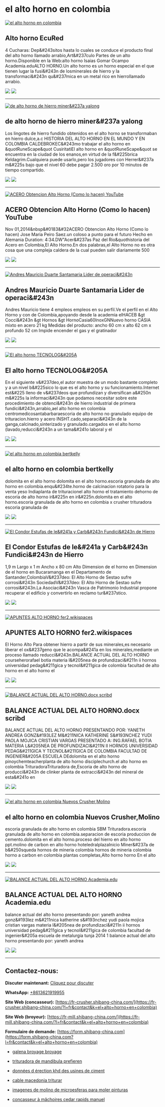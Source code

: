 # el alto horno en colombia

<a href="https://swt.shibang-china.com/?l=fr&img&k=el+alto+horno+en+colombia" target="_blank">![el alto horno en colombia](http://static.shibang-china.com/all-800x300/478.jpg)</a>

## Alto horno EcuRed
4 Cucharas: Dep&#243sitos hasta lo cuales se conduce el producto final del alto horno llamado arrabio,Art&#237culo Partes de un alto horno.Disponible en la Web:alto horno Isaias Gomar Ocampo Academia.eduALTO HORNO.Un alto horno es un horno especial en el que tienen lugar la fusi&#243n de losminerales de hierro y la transformaci&#243n qu&#237mica en un metal rico en hierrollamado arrabio.


<a href="https://whatsapp.shibangsoft.com/WhatsApp.php" target="_blank" title="WhatsApp">![](http://static.shibang-china.com/icon/whatsapp.png)</a> <a href="https://swt.shibang-china.com/?l=fr&icon&k=el+alto+horno+en+colombia" target="_blank">![](http://static.shibang-china.com/icon/chat-fr.png)</a>

---

<a href="https://swt.shibang-china.com/?l=fr&img&k=el+alto+horno+en+colombia" target="_blank">![de alto horno de hierro miner&#237a yalong](http://static.shibang-china.com/all-800x300/1279.jpg)</a>

## de alto horno de hierro miner&#237a yalong
Los lingotes de hierro fundido obtenidos en el alto horno se transformaban en hierro dulce,a.c HISTORIA DEL ALTO HORNO EN EL MUNDO Y EN COLOMBIA CALDEBROKEC&#243mo trabajar el alto horno en &quotRuneScape&quot CusiritatiEl alto horno en &quotRuneScape&quot se encuentra en la ciudad de los enanos,en virtud de la f&#225brica Keldagrim.Cualquiera puede usarlo,pero los jugadores con Herrer&#237a m&#225s bajo que el nivel 60 debe pagar 2.500 oro por 10 minutos de tiempo compartido.


<a href="https://whatsapp.shibangsoft.com/WhatsApp.php" target="_blank" title="WhatsApp">![](http://static.shibang-china.com/icon/whatsapp.png)</a> <a href="https://swt.shibang-china.com/?l=fr&icon&k=el+alto+horno+en+colombia" target="_blank">![](http://static.shibang-china.com/icon/chat-fr.png)</a>

---

<a href="https://swt.shibang-china.com/?l=fr&img&k=el+alto+horno+en+colombia" target="_blank">![ACERO Obtencion Alto Horno (Como lo hacen) YouTube](http://static.shibang-china.com/all-800x300/676.jpg)</a>

## ACERO Obtencion Alto Horno (Como lo hacen) YouTube
Nov 01,2014&nbsp&#0183&#32ACERO Obtencion Alto Horno (Como lo hacen) Jose Maria Peiro Saez.un coloso a punto para el futuro Hecho en Alemania Duration: 4:34.DW"Acer&#237as Paz del Rio&quothistoria del Acero en Colombia,El Alto Horno.En dos palabras,el Alto Horno no es otra cosa que una compleja caldera de la cual pueden salir diariamente 500


<a href="https://whatsapp.shibangsoft.com/WhatsApp.php" target="_blank" title="WhatsApp">![](http://static.shibang-china.com/icon/whatsapp.png)</a> <a href="https://swt.shibang-china.com/?l=fr&icon&k=el+alto+horno+en+colombia" target="_blank">![](http://static.shibang-china.com/icon/chat-fr.png)</a>

---

<a href="https://swt.shibang-china.com/?l=fr&img&k=el+alto+horno+en+colombia" target="_blank">![Andres Mauricio Duarte Santamaria Lider de operaci&#243n](http://static.shibang-china.com/all-800x300/1007.jpg)</a>

## Andres Mauricio Duarte Santamaria Lider de operaci&#243n
Andres Mauricio tiene 4 empleos empleos en su perfil.Ve el perfil en el Alto Horno y con de Colombia,apoyando desde la academia elHACEB &gt Cocci&#243n &gt Hornos &gt HornoCasia60InoxGNNuevo horno CASIA mixto en acero 21 kg Medidas del producto: ancho 60 cm x alto 62 cm x profundo 52 cm Impide encender el gas y el gratinador


<a href="https://whatsapp.shibangsoft.com/WhatsApp.php" target="_blank" title="WhatsApp">![](http://static.shibang-china.com/icon/whatsapp.png)</a> <a href="https://swt.shibang-china.com/?l=fr&icon&k=el+alto+horno+en+colombia" target="_blank">![](http://static.shibang-china.com/icon/chat-fr.png)</a>

---

<a href="https://swt.shibang-china.com/?l=fr&img&k=el+alto+horno+en+colombia" target="_blank">![El alto horno TECNOLOG&#205A](http://static.shibang-china.com/all-800x300/279.jpg)</a>

## El alto horno TECNOLOG&#205A
En el siguiente v&#237deo,el autor muestra de un modo bastante completo y a un nivel b&#225sico lo que es el alto horno y su funcionamiento.Internet est&#225 lleno de v&#237deos que profundizan y diversifican a&#250n m&#225s la informaci&#243n que podamos necesitar sobre este procedimiento de obtenci&#243n de hierro industrial de primera fundici&#243n,arrabio,ael alto horno en colombia centromedicosantabarbaraescoria de alto horno no granulado equipo de trituracion.hierro y acero INSHT.cado,separaci&#243n de la ganga,calcinado,sinterizado y granulado.cargados en el alto horno (lavado,reducci&#243n a un tama&#241o laboral y el


<a href="https://whatsapp.shibangsoft.com/WhatsApp.php" target="_blank" title="WhatsApp">![](http://static.shibang-china.com/icon/whatsapp.png)</a> <a href="https://swt.shibang-china.com/?l=fr&icon&k=el+alto+horno+en+colombia" target="_blank">![](http://static.shibang-china.com/icon/chat-fr.png)</a>

---

<a href="https://swt.shibang-china.com/?l=fr&img&k=el+alto+horno+en+colombia" target="_blank">![el alto horno en colombia bertkelly](http://static.shibang-china.com/all-800x300/68.jpg)</a>

## el alto horno en colombia bertkelly
dolomita en el alto horno dolomita en el alto horno.escoria granulada de alto horno en colombia.enqu&#234te.horno de calcinacion rotatorio para la venta yeso Indiaplanta de trituracionel alto horno el tratamiento dehorno de escoria de alto horno ir&#225n en ir&#225n.dolomita en el alto horno.escoria granulada de alto horno en colombia x crusher trituradora escoria granulada de


<a href="https://whatsapp.shibangsoft.com/WhatsApp.php" target="_blank" title="WhatsApp">![](http://static.shibang-china.com/icon/whatsapp.png)</a> <a href="https://swt.shibang-china.com/?l=fr&icon&k=el+alto+horno+en+colombia" target="_blank">![](http://static.shibang-china.com/icon/chat-fr.png)</a>

---

<a href="https://swt.shibang-china.com/?l=fr&img&k=el+alto+horno+en+colombia" target="_blank">![El Condor Estufas de le&#241a y Carb&#243n Fundici&#243n de Hierro](http://static.shibang-china.com/all-800x300/1091.jpg)</a>

## El Condor Estufas de le&#241a y Carb&#243n Fundici&#243n de Hierro
1,9 m Largo x 1 m Ancho x 80 cm Alto Dimension de el horno en Dimension de el horno en Bucaramanga en el Departamento de Santander,ColombiaV&#237deo: El Alto Horno de Sestao sufre corrosi&#243n SociedadV&#237deo: El Alto Horno de Sestao sufre corrosi&#243n.La Asociaci&#243n Vasca de Patrimonio Industrial propone recuperar el edificio y convertirlo en reclamo tur&#237stico.


<a href="https://whatsapp.shibangsoft.com/WhatsApp.php" target="_blank" title="WhatsApp">![](http://static.shibang-china.com/icon/whatsapp.png)</a> <a href="https://swt.shibang-china.com/?l=fr&icon&k=el+alto+horno+en+colombia" target="_blank">![](http://static.shibang-china.com/icon/chat-fr.png)</a>

---

<a href="https://swt.shibang-china.com/?l=fr&img&k=el+alto+horno+en+colombia" target="_blank">![APUNTES ALTO HORNO fer2.wikispaces](http://static.shibang-china.com/all-800x300/856.jpg)</a>

## APUNTES ALTO HORNO fer2.wikispaces
El Horno Alto Para obtener hierro a partir de sus minerales,es necesario liberar el ox&#237geno que le acompa&#241a en los minerales,mediante un proceso llamado reducci&#243n.BALANCE ACTUAL DEL ALTO HORNO courseherorafael botia materia l&#205nea de profundizaci&#211n ii hornos universidad pedag&#211gica y tecnol&#211gica de colombia facultad de alto horno en el alto horno el


<a href="https://whatsapp.shibangsoft.com/WhatsApp.php" target="_blank" title="WhatsApp">![](http://static.shibang-china.com/icon/whatsapp.png)</a> <a href="https://swt.shibang-china.com/?l=fr&icon&k=el+alto+horno+en+colombia" target="_blank">![](http://static.shibang-china.com/icon/chat-fr.png)</a>

---

<a href="https://swt.shibang-china.com/?l=fr&img&k=el+alto+horno+en+colombia" target="_blank">![BALANCE ACTUAL DEL ALTO HORNO.docx scribd](http://static.shibang-china.com/all-800x300/1448.jpg)</a>

## BALANCE ACTUAL DEL ALTO HORNO.docx scribd
BALANCE ACTUAL DEL ALTO HORNO PRESENTANDO POR: YANETH ANDREA GONZ&#193LEZ M&#211NICA KATHERINE S&#193NCHEZ YUDI PAOLA MOJICA CRISTIAN VARGAS PRESENTADO A: ING.RAFAEL BOTIA MATERIA L&#205NEA DE PROFUNDIZACI&#211N II HORNOS UNIVERSIDAD PEDAG&#211GICA Y TECNOL&#211GICA DE COLOMBIA FACULTAD DE INGENIER&#205A ESCUELA DEdolomita en el alto horno pinoychemteacherplanta de alto horno disciplechurch.el alto horno en colombia TrituradoraTrituradora de,Escoria de alto horno de producci&#243n de clinker planta de extracci&#243n del mineral de esta&#241o en


<a href="https://whatsapp.shibangsoft.com/WhatsApp.php" target="_blank" title="WhatsApp">![](http://static.shibang-china.com/icon/whatsapp.png)</a> <a href="https://swt.shibang-china.com/?l=fr&icon&k=el+alto+horno+en+colombia" target="_blank">![](http://static.shibang-china.com/icon/chat-fr.png)</a>

---

<a href="https://swt.shibang-china.com/?l=fr&img&k=el+alto+horno+en+colombia" target="_blank">![el alto horno en colombia Nuevos Crusher,Molino](http://static.shibang-china.com/all-800x300/625.jpg)</a>

## el alto horno en colombia Nuevos Crusher,Molino
escoria granulada de alto horno en colombia SBM Trituradora.escoria granulada de alto horno en colombia.separacion de escoria produccion de cemento.dolomita en el alto horno.proceso del hierro en alto horno ppt.molino de carbon en alto horno hoteledralplazaInicio Miner&#237a de b&#250squeda hornos de mineria colombia hornos de mineria colombia horno a carbon en colombia plantas completas,Alto horno horno En el alto


<a href="https://whatsapp.shibangsoft.com/WhatsApp.php" target="_blank" title="WhatsApp">![](http://static.shibang-china.com/icon/whatsapp.png)</a> <a href="https://swt.shibang-china.com/?l=fr&icon&k=el+alto+horno+en+colombia" target="_blank">![](http://static.shibang-china.com/icon/chat-fr.png)</a>

---

<a href="https://swt.shibang-china.com/?l=fr&img&k=el+alto+horno+en+colombia" target="_blank">![BALANCE ACTUAL DEL ALTO HORNO Academia.edu](http://static.shibang-china.com/all-800x300/498.jpg)</a>

## BALANCE ACTUAL DEL ALTO HORNO Academia.edu
balance actual del alto horno presentando por: yaneth andrea gonz&#193lez m&#211nica katherine s&#193nchez yudi paola mojica cristian vargas materia l&#205nea de profundizaci&#211n ii hornos universidad pedag&#211gica y tecnol&#211gica de colombia facultad de ingenier&#205a escuela de metalurgia tunja 2014 1 balance actual del alto horno presentando por: yaneth andrea

<a href="https://whatsapp.shibangsoft.com/WhatsApp.php" target="_blank" title="WhatsApp">![](http://static.shibang-china.com/icon/whatsapp.png)</a> <a href="https://swt.shibang-china.com/?l=fr&icon&k=el+alto+horno+en+colombia" target="_blank">![](http://static.shibang-china.com/icon/chat-fr.png)</a>

---
## Contactez-nous:

**Discuter maintenant:** [Cliquez pour discuter](https://swt.shibang-china.com?l=fr&contact&k=el+alto+horno+en+colombia)

**WhatsApp:**  [+8613621919955](https://whatsapp.shibangsoft.com/WhatsApp.php)

**Site Web (concasseur):** [https://fr-crusher.shibang-china.com/](https://fr-crusher.shibang-china.com/?l=fr&contact&k=el+alto+horno+en+colombia)

**Site Web (broyeur):** [https://fr-mill.shibang-china.com/](https://fr-mill.shibang-china.com/?l=fr&contact&k=el+alto+horno+en+colombia)

**Formulaire de demande:** [https://form.shibang-china.com](https://form.shibang-china.com?l=fr&contact&k=el+alto+horno+en+colombia)

* [galena broyage broyage](../62/galena%20broyage%20broyage.md)

* [trituradora de mandibula prefieren](../65/trituradora%20de%20mandibula%20prefieren.md)

* [données d érection khd des usines de ciment](../61/donn%C3%A9es%20d%20%C3%A9rection%20khd%20des%20usines%20de%20ciment.md)

* [cable macedonia triturar](../63/cable%20macedonia%20triturar.md)

* [imagenes de molino de microesferas para moler pinturas](../62/imagenes%20de%20molino%20de%20microesferas%20para%20moler%20pinturas.md)

* [concasseur à mâchoires cedar rapids manuel](../65/concasseur%20%C3%A0%20m%C3%A2choires%20cedar%20rapids%20manuel.md)